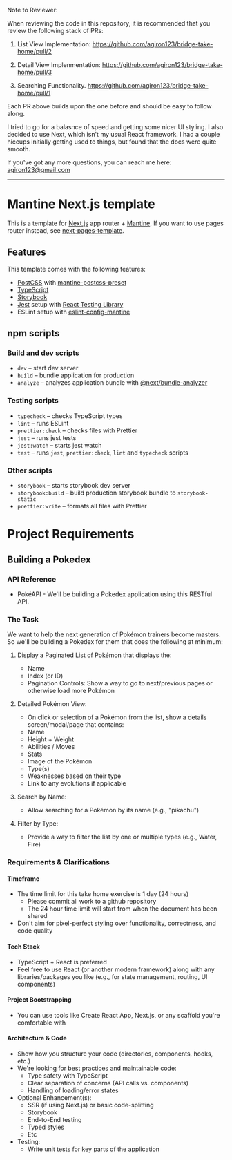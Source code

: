 Note to Reviewer: 

When reviewing the code in this repository, it is recommended that you review the following stack of PRs:

1. List View Implementation:
https://github.com/agiron123/bridge-take-home/pull/2

2. Detail View Implenmentation:
https://github.com/agiron123/bridge-take-home/pull/3

3. Searching Functionality.
https://github.com/agiron123/bridge-take-home/pull/1

Each PR above builds upon the one before and should be easy to follow along.

I tried to go for a balasnce of speed and getting some nicer UI styling.
I also decided to use Next, which isn't my usual React framework. I had a couple hiccups initially getting used to things, but
found that the docs were quite smooth. 

If you've got any more questions, you can reach me here:
agiron123@gmail.com


--------------


# Mantine Next.js template

This is a template for [Next.js](https://nextjs.org/) app router + [Mantine](https://mantine.dev/).
If you want to use pages router instead, see [next-pages-template](https://github.com/mantinedev/next-pages-template).

## Features

This template comes with the following features:

- [PostCSS](https://postcss.org/) with [mantine-postcss-preset](https://mantine.dev/styles/postcss-preset)
- [TypeScript](https://www.typescriptlang.org/)
- [Storybook](https://storybook.js.org/)
- [Jest](https://jestjs.io/) setup with [React Testing Library](https://testing-library.com/docs/react-testing-library/intro)
- ESLint setup with [eslint-config-mantine](https://github.com/mantinedev/eslint-config-mantine)

## npm scripts

### Build and dev scripts

- `dev` – start dev server
- `build` – bundle application for production
- `analyze` – analyzes application bundle with [@next/bundle-analyzer](https://www.npmjs.com/package/@next/bundle-analyzer)

### Testing scripts

- `typecheck` – checks TypeScript types
- `lint` – runs ESLint
- `prettier:check` – checks files with Prettier
- `jest` – runs jest tests
- `jest:watch` – starts jest watch
- `test` – runs `jest`, `prettier:check`, `lint` and `typecheck` scripts

### Other scripts

- `storybook` – starts storybook dev server
- `storybook:build` – build production storybook bundle to `storybook-static`
- `prettier:write` – formats all files with Prettier


# Project Requirements

## Building a Pokedex

### API Reference
- PokéAPI - We'll be building a Pokedex application using this RESTful API.

### The Task
We want to help the next generation of Pokémon trainers become masters. So we'll be building a Pokedex for them that does the following at minimum:

1. Display a Paginated List of Pokémon that displays the:
   - Name
   - Index (or ID) 
   - Pagination Controls: Show a way to go to next/previous pages or otherwise load more Pokémon

2. Detailed Pokémon View:
   - On click or selection of a Pokémon from the list, show a details screen/modal/page that contains:
   - Name
   - Height + Weight
   - Abilities / Moves
   - Stats
   - Image of the Pokémon
   - Type(s)
   - Weaknesses based on their type
   - Link to any evolutions if applicable

3. Search by Name:
   - Allow searching for a Pokémon by its name (e.g., "pikachu")

4. Filter by Type:
   - Provide a way to filter the list by one or multiple types (e.g., Water, Fire)

### Requirements & Clarifications

#### Timeframe
- The time limit for this take home exercise is 1 day (24 hours)
  - Please commit all work to a github repository
  - The 24 hour time limit will start from when the document has been shared
- Don't aim for pixel-perfect styling over functionality, correctness, and code quality

#### Tech Stack
- TypeScript + React is preferred
- Feel free to use React (or another modern framework) along with any libraries/packages you like (e.g., for state management, routing, UI components)

#### Project Bootstrapping
- You can use tools like Create React App, Next.js, or any scaffold you're comfortable with

#### Architecture & Code
- Show how you structure your code (directories, components, hooks, etc.)
- We're looking for best practices and maintainable code:
  - Type safety with TypeScript
  - Clear separation of concerns (API calls vs. components)
  - Handling of loading/error states
- Optional Enhancement(s):
  - SSR (if using Next.js) or basic code-splitting
  - Storybook
  - End-to-End testing
  - Typed styles
  - Etc
- Testing:
  - Write unit tests for key parts of the application